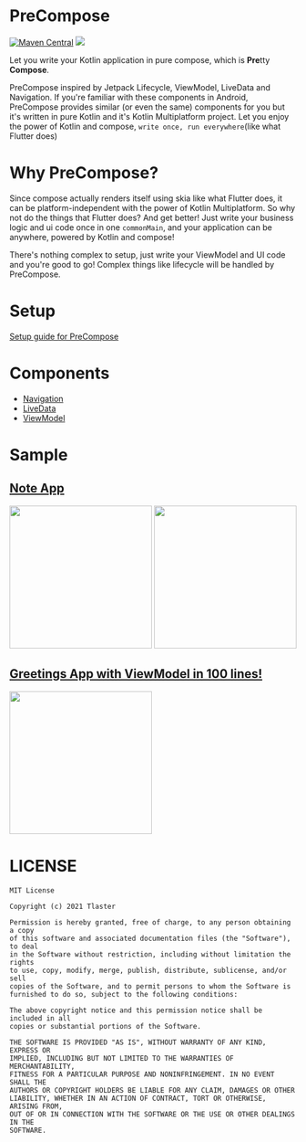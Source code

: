 # PreCompose
[![Maven Central](https://maven-badges.herokuapp.com/maven-central/moe.tlaster/precompose/badge.svg)](https://maven-badges.herokuapp.com/maven-central/moe.tlaster/precompose)
[![](https://img.shields.io/badge/compose--jb-1.2.0--alpha01--dev686-blue)](https://github.com/JetBrains/compose-jb)

Let you write your Kotlin application in pure compose, which is **Pre**tty **Compose**.

PreCompose inspired by Jetpack Lifecycle, ViewModel, LiveData and Navigation. If you're familiar with these components in Android, PreCompose provides similar (or even the same) components for you but it's written in pure Kotlin and it's Kotlin Multiplatform project. Let you enjoy the power of Kotlin and compose, `write once, run everywhere`(like what Flutter does)

# Why PreCompose?
Since compose actually renders itself using skia like what Flutter does, it can be platform-independent with the power of Kotlin Multiplatform. So why not do the things that Flutter does? And get better! Just write your business logic and ui code once in one `commonMain`, and your application can be anywhere, powered by Kotlin and compose!  

There's nothing complex to setup, just write your ViewModel and UI code and you're good to go! Complex things like lifecycle will be handled by PreCompose.

# Setup
[Setup guide for PreCompose](/docs/setup.md)

# Components
 - [Navigation](/docs/component/navigation.md)
 - [LiveData](/docs/component/live_data.md)
 - [ViewModel](/docs/component/view_model.md)

# Sample
## [Note App](/docs/sample.md#note-app)
<img src="media/note_app.webp" height="250">
<img src="media/note_app_android.webp" height="250">

## [Greetings App with ViewModel in 100 lines!](/docs/sample.md#greetings-app-with-viewmodel-in-100-lines)
<img src="media/greeting_app.gif" height="250">

# LICENSE
```
MIT License

Copyright (c) 2021 Tlaster

Permission is hereby granted, free of charge, to any person obtaining a copy
of this software and associated documentation files (the "Software"), to deal
in the Software without restriction, including without limitation the rights
to use, copy, modify, merge, publish, distribute, sublicense, and/or sell
copies of the Software, and to permit persons to whom the Software is
furnished to do so, subject to the following conditions:

The above copyright notice and this permission notice shall be included in all
copies or substantial portions of the Software.

THE SOFTWARE IS PROVIDED "AS IS", WITHOUT WARRANTY OF ANY KIND, EXPRESS OR
IMPLIED, INCLUDING BUT NOT LIMITED TO THE WARRANTIES OF MERCHANTABILITY,
FITNESS FOR A PARTICULAR PURPOSE AND NONINFRINGEMENT. IN NO EVENT SHALL THE
AUTHORS OR COPYRIGHT HOLDERS BE LIABLE FOR ANY CLAIM, DAMAGES OR OTHER
LIABILITY, WHETHER IN AN ACTION OF CONTRACT, TORT OR OTHERWISE, ARISING FROM,
OUT OF OR IN CONNECTION WITH THE SOFTWARE OR THE USE OR OTHER DEALINGS IN THE
SOFTWARE.
```